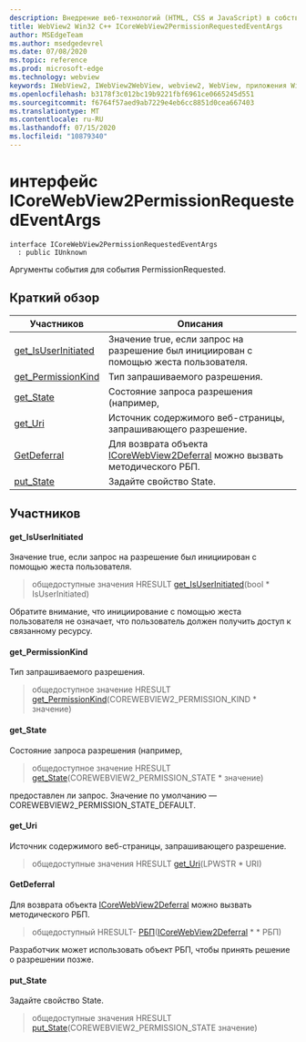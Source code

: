 ```yaml
---
description: Внедрение веб-технологий (HTML, CSS и JavaScript) в собственные приложения с помощью элемента управления Microsoft Edge WebView2
title: WebView2 Win32 C++ ICoreWebView2PermissionRequestedEventArgs
author: MSEdgeTeam
ms.author: msedgedevrel
ms.date: 07/08/2020
ms.topic: reference
ms.prod: microsoft-edge
ms.technology: webview
keywords: IWebView2, IWebView2WebView, webview2, WebView, приложения Win32, Win32, EDGE, ICoreWebView2, ICoreWebView2Controller, управление браузером, EDGE HTML, ICoreWebView2PermissionRequestedEventArgs
ms.openlocfilehash: b3178f3c012bc19b9221fbf6961ce0665245d551
ms.sourcegitcommit: f6764f57aed9ab7229e4eb6cc8851d0cea667403
ms.translationtype: MT
ms.contentlocale: ru-RU
ms.lasthandoff: 07/15/2020
ms.locfileid: "10879340"
---
```

# интерфейс ICoreWebView2PermissionRequestedEventArgs 

```
interface ICoreWebView2PermissionRequestedEventArgs
  : public IUnknown
```

Аргументы события для события PermissionRequested.

## Краткий обзор

 Участников                        | Описания
--------------------------------|---------------------------------------------
[get_IsUserInitiated](#get_isuserinitiated) | Значение true, если запрос на разрешение был инициирован с помощью жеста пользователя.
[get_PermissionKind](#get_permissionkind) | Тип запрашиваемого разрешения.
[get_State](#get_state) | Состояние запроса разрешения (например,
[get_Uri](#get_uri) | Источник содержимого веб-страницы, запрашивающего разрешение.
[GetDeferral](#getdeferral) | Для возврата объекта [ICoreWebView2Deferral](icorewebview2deferral.md) можно вызвать методического РБП.
[put_State](#put_state) | Задайте свойство State.

## Участников

#### get_IsUserInitiated 

Значение true, если запрос на разрешение был инициирован с помощью жеста пользователя.

> общедоступные значения HRESULT [get_IsUserInitiated](#get_isuserinitiated)(bool * IsUserInitiated)

Обратите внимание, что инициирование с помощью жеста пользователя не означает, что пользователь должен получить доступ к связанному ресурсу.

#### get_PermissionKind 

Тип запрашиваемого разрешения.

> общедоступное значение HRESULT [get_PermissionKind](#get_permissionkind)(COREWEBVIEW2_PERMISSION_KIND * значение)

#### get_State 

Состояние запроса разрешения (например,

> общедоступное значение HRESULT [get_State](#get_state)(COREWEBVIEW2_PERMISSION_STATE * значение)

предоставлен ли запрос. Значение по умолчанию — COREWEBVIEW2_PERMISSION_STATE_DEFAULT.

#### get_Uri 

Источник содержимого веб-страницы, запрашивающего разрешение.

> общедоступные значения HRESULT [get_Uri](#get_uri)(LPWSTR * URI)

#### GetDeferral 

Для возврата объекта [ICoreWebView2Deferral](icorewebview2deferral.md) можно вызвать методического РБП.

> общедоступный HRESULT- [РБП](#getdeferral)([ICoreWebView2Deferral](icorewebview2deferral.md) * * РБП)

Разработчик может использовать объект РБП, чтобы принять решение о разрешении позже.

#### put_State 

Задайте свойство State.

> общедоступные значения HRESULT [put_State](#put_state)(COREWEBVIEW2_PERMISSION_STATE значение)

